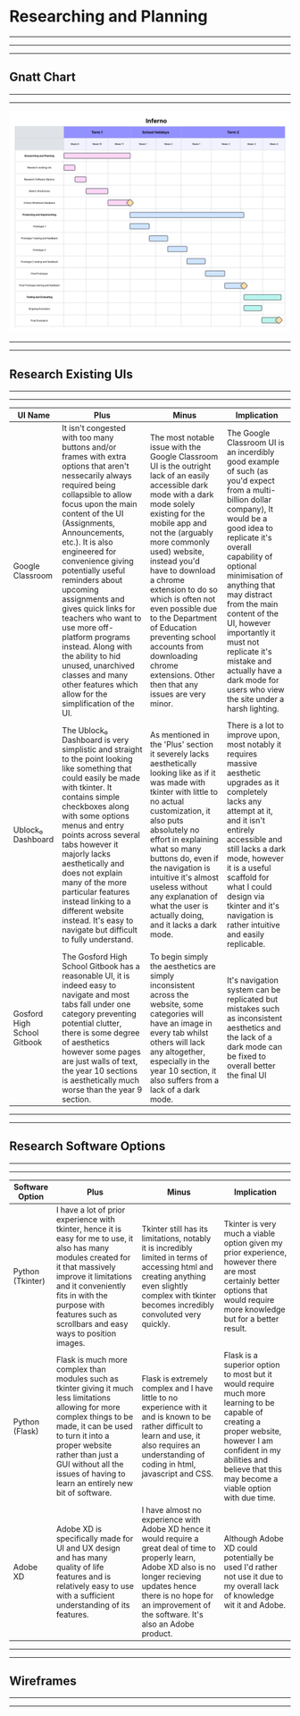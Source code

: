 # Researching and Planning

---
---
---

## Gnatt Chart

---
---

![Gantt chart](Gantt_chart.png)

---
---

## Research Existing UIs

---
---

|UI Name|Plus|Minus|Implication|
|-|-|-|-|
|Google Classroom|It isn't congested with too many buttons and/or frames with extra options that aren't nessecarily always required being collapsible to allow focus upon the main content of the UI (Assignments, Announcements, etc.). It is also engineered for convenience giving potentially useful reminders about upcoming assignments and gives quick links for teachers who want to use more off-platform programs instead. Along with the ability to hid unused, unarchived classes and many other features which allow for the simplification of the UI.|The most notable issue with the Google Classroom UI is the outright lack of an easily accessible dark mode with a dark mode solely existing for the mobile app and not the (arguably more commonly used) website, instead you'd have to download a chrome extension to do so which is often not even possible due to the Department of Education preventing school accounts from downloading chrome extensions. Other then that any issues are very minor.|The Google Classroom UI is an incerdibly good example of such (as you'd expect from a multi-billion dollar company), It would be a good idea to replicate it's overall capability of optional minimisation of anything that may distract from the main content of the UI, however importantly it must not replicate it's mistake and actually have a dark mode for users who view the site under a harsh lighting.|
|Ublock₀ Dashboard|The Ublock₀ Dashboard is very simplistic and straight to the point looking like something that could easily be made with tkinter. It contains simple checkboxes along with some options menus and entry points across several tabs however it majorly lacks aesthetically and does not explain many of the more particular features instead linking to a different website instead. It's easy to navigate but difficult to fully understand.|As mentioned in the 'Plus' section it severely lacks aesthetically looking like as if it was made with tkinter with little to no actual customization, it also puts absolutely no effort in explaining what so many buttons do, even if the navigation is intuitive it's almost useless without any explanation of what the user is actually doing, and it lacks a dark mode.|There is a lot to improve upon, most notably it requires massive aesthetic upgrades as it completely lacks any attempt at it, and it isn't entirely accessible and still lacks a dark mode, however it is a useful scaffold for what I could design via tkinter and it's navigation is rather intuitive and easily replicable.|
|Gosford High School Gitbook|The Gosford High School Gitbook has a reasonable UI, it is indeed easy to navigate and most tabs fall under one category preventing potential clutter, there is some degree of aesthetics however some pages are just walls of text, the year 10 sections is aesthetically much worse than the year 9 section.|To begin simply the aesthetics are simply inconsistent across the website, some categories will have an image in every tab whilst others will lack any altogether, especially in the year 10 section, it also suffers from a lack of a dark mode.|It's navigation system can be replicated but mistakes such as inconsistent aesthetics and the lack of a dark mode can be fixed to overall better the final UI|

---
---

## Research Software Options

---
---

|Software Option|Plus|Minus|Implication|
|-|-|-|-|
|Python (Tkinter)|I have a lot of prior experience with tkinter, hence it is easy for me to use, it also has many modules created for it that massively improve it limitations and it conveniently fits in with the purpose with features such as scrollbars and easy ways to position images.|Tkinter still has its limitations, notably it is incredibly limited in terms of accessing html and creating anything even slightly complex with tkinter becomes incredibly convoluted very quickly.|Tkinter is very much a viable option given my prior experience, however there are most certainly better options that would require more knowledge but for a better result.|
|Python (Flask)|Flask is much more complex than modules such as tkinter giving it much less limitations allowing for more complex things to be made, it can be used to turn it into a proper website rather than just a GUI without all the issues of having to learn an entirely new bit of software.|Flask is extremely complex and I have little to no experience with it and is known to be rather difficult to learn and use, it also requires an understanding of coding in html, javascript and CSS.|Flask is a superior option to most but it would require much more learning to be capable of creating a proper website, however I am confident in my abilities and believe that this may become a viable option with due time.|
|Adobe XD|Adobe XD is specifically made for UI and UX design and has many quality of life features and is relatively easy to use with a sufficient understanding of its features.|I have almost no experience with Adobe XD hence it would require a great deal of time to properly learn, Adobe XD also is no longer recieving updates hence there is no hope for an improvement of the software. It's also an Adobe product.|Although Adobe XD could potentially be used I'd rather not use it due to my overall lack of knowledge wit it and Adobe.|

---
---

## Wireframes

---
---
